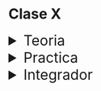 # Clase X

<details>
<summary style="font-size:28px">Teoria</summary>

---

Lee la siguiente documentacion

- [referenciando variables con useRef](https://react.dev/learn/referencing-values-with-refs)

- [manipulando el DOM con useRef](https://react.dev/learn/manipulating-the-dom-with-refs)

- [uso general y ejemplos](https://react.dev/reference/react/useRef)

Comienza a leer el archivo `App.jsx`, intenta entender el flujo de renderizado, el funcionamiento, y como se relacionan los componentes entre si.

- Aprende la sintaxis para crear un `useRef`

  - Nos permite guardar variables que persisten entre renderizados, y que no disparan un nuevo renderizado cuando cambian.

  - Nos permite acceder al DOM de un elemento, lo que en js vanilla se hace con `document.getElementById()`

- Observa como usamos `useRef` en `Clock.jsx` para guardar la referencia al interval. Esto nos permite acceder al interval desde cualquier parte del componente, y poder limpiarlo cuando el componente se desmonta.

- Observa como usamos `useRef` en `App.jsx` para guardar la ref a un elemento del DOM, y poder volver a el cuando apretamos el boton.

- Recuerda que no podemos usar `useRef` en Componentes, solo en Etiquetas HTML.

  - Para hacerlo en componentes, debemos usar `forwardRef` y `useImperativeHandle`, pero eso excede el alcance de este curso.

---

Si quieres, puedes ver el ejercicio con el que trabajaremos durante la clase [aqui](/src/clases/21-useRef/teoria/App.jsx)
</details>
<details>
<summary style="font-size:28px">Practica</summary>

---

Cree una aplicacion con el siguiente contenido

1. Un titulo con el texto `condiciones de uso)`

2. Un boton con el texto `ir a firmar`

    - Al presionar el boton mostrar en pantalla el boton para firmar
    
    > TIP: usa [scrollIntoView](https://developer.mozilla.org/es/docs/Web/API/Element/scrollIntoView)

3. Una seccion con un texto muy largo 

    *(puedes setearle un height de 1000px para simularlo)*

4. Un boton con el texto `firmar`
  
    - Al presionar el boton 3 veces. Mostrar un mensaje en consola

    - El componente no debe hacer rerender al presionar el boton

---

Puedes ver la resolucion [aqui](/src/clases/21-useRef/practica/App.jsx)
</details>
<details>
<summary style="font-size:28px">Integrador</summary>

Agregar un boton scroll to top que este sticky

</details>